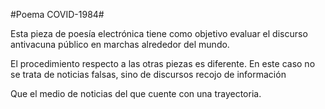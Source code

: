 #Poema COVID-1984#

Esta pieza de poesía electrónica tiene como objetivo evaluar el discurso antivacuna público en marchas alrededor del mundo.

El procedimiento respecto a las otras piezas es diferente. En este caso no se trata de noticias falsas, sino de discursos recojo de información 

Que el medio de noticias del que cuente con una trayectoria. 
